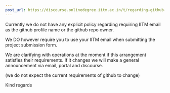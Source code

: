 ```yaml
---
post_url: https://discourse.onlinedegree.iitm.ac.in/t/regarding-github-mail-for-project/166891/2
---
```

Currently we do not have any explicit policy regarding requiring IITM email as the github profile name or the github repo owner.

We DO however require you to use your IITM email when submitting the project submission form.

We are clarifying with operations at the moment if this arrangement satisfies their requirements. If it changes we will make a general announcement via email, portal and discourse.

(we do not expect the current requirements of github to change)

Kind regards